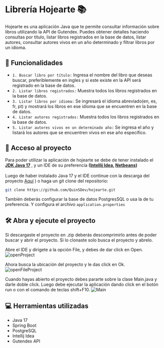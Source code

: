# Librería Hojearte 📚
Hojearte es una aplicación Java que te permite consultar información sobre libros utilizando la API de Gutendex. Puedes obtener detalles haciendo consultas por título, listar libros registrados 
en la base de datos, listar autores, consultar autores vivos en un año determinado y filtrar libros por un idioma.

## 🔨 Funcionalidades
- `1. Buscar libro por título:` Ingresa el nombre del libro que deseas buscar, preferiblemente en ingles y si este existe en la API será registrado en la base de datos.
- `2. Listar libros registrados:` Muestra todos los libros registrados en la base de datos.
- `3. Listar libros por idioma:` Se ingresará el idioma abreviado(en, es, fr, pt) y mostrará los libros en ese idioma que se encuentren en la base de datos.
- `4. Listar autores registrados:` Muestra todos los libros registrados en la base de datos.
- `5. Listar autores vivos en un determinado año:` Se ingresa el año y listará los autores que se encuentren vivos en ese año específico.

## 📁 Acceso al proyecto
Para poder utilizar la aplicación de hojearte se debe de tener instalado el <strong>[JDK Java 17](https://www.oracle.com/java/technologies/javase/jdk17-archive-downloads.html)
</strong>, y un IDE de su preferencia <strong>([Intellij Idea](https://www.jetbrains.com/idea/download/?section=windows), [Netbeans](https://netbeans.apache.org/front/main/download/))</strong>
<br><br>
Luego de haber instalado Java 17 y el IDE continue con la descarga del proyecto [Aquí](https://github.com/user-attachments/files/16007520/hojearte.zip)
) o haga un git clone del repositorio:

```sh
git clone https://github.com/QuinSDev/hojearte.git
```

También deberás configurar la base de datos PostgresSQL o usa la de tu preferencia. Y configura el archivo `application.properties`

 ## 🛠️ Abra y ejecute el proyecto
Si descargaste el proyecto en .zip deberás descomprimirlo antes de poder buscar y abrir el proyecto. Si lo clonaste solo busca el proyecto y abrelo.

Abre el IDE y dirigete a la opción File, y debes de dar click en Open.
![openProject](https://github.com/QuinSDev/currency-converter/assets/132032504/76381837-b9fa-4087-a466-aed9fbbc0270)

Ahora busca la ubicación del proyecto y le das click en Ok.
![openFileProject](https://github.com/QuinSDev/currency-converter/assets/132032504/5b837a3c-14df-4ea5-a4fa-36632547f6ea)

Cuando hayas abierto el proyecto debes pararte sobre la clase Main.java y darle doble click. Luego debe ejecutar la aplicación dando click en el botón run o con el comando de teclas shift+F10.
![Main](https://github.com/QuinSDev/currency-converter/assets/132032504/b382ab9d-e056-4164-8055-1b105e90aac9)

## 💻 Herramientas utilizadas
- Java 17
- Spring Boot
- PostgreSQL
- Intellij Idea
- Gutendex API
